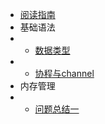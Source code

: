 * [阅读指南](shiti/golang/guide)
* 基础语法
* * [数据类型](shiti/golang/golang-basic/basic_1.md)
* * [协程与channel](shiti/golang/golang-basic/basic_2.md)
* 内存管理
* * [问题总结一](shiti/golang/memory/article_1.md)